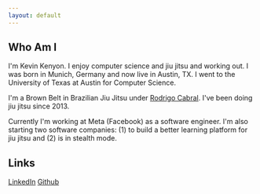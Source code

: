 ```yaml
---
layout: default
---
```


## Who Am I

I'm Kevin Kenyon. I enjoy computer science and jiu jitsu and working out. I was born in Munich, Germany and now live in Austin, TX.
I went to the University of Texas at Austin for Computer Science.

I'm a Brown Belt in Brazilian Jiu Jitsu under [Rodrigo Cabral](http://brazilianfightfactory.com/). I've been doing jiu jitsu since
2013.

Currently I'm working at Meta (Facebook) as a software engineer. I'm also starting two software companies: (1) to build a better learning platform for jiu jitsu and (2) is in stealth mode.

## Links
[LinkedIn](https://www.linkedin.com/in/kevinkenyon)
[Github](https://github.com/kvkenyon)

